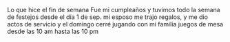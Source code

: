 Lo que hice el fin de semana
Fue mi cumpleaños y tuvimos todo la semana de festejos
desde el día 1 de sep. mi esposo me trajo regalos, y me dio actos de servicio
y el domingo cerré jugando con mi familia juegos de mesa
desde las 10 am hasta las 10 pm
